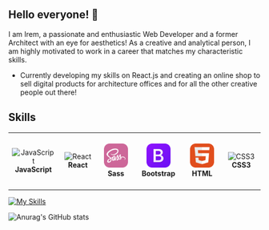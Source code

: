 ## Hello everyone! 👋

I am Irem, a passionate and enthusiastic Web Developer and a former Architect with an eye for aesthetics!
As a creative and analytical person, I am highly motivated to work in a career that matches my characteristic skills.<br/>

<ul>
  <li>Currently developing my skills on React.js and creating an online shop to sell digital products for architecture offices and for all the other creative people out there!</li>
</ul>

<h2> Skills</h2>
<table>
  <tr>
    <td align="center" height="108" width="108">
      <img
        src="https://cdn.jsdelivr.net/gh/devicons/devicon/icons/javascript/javascript-plain.svg"
        width="48"
        height="48"
        alt="JavaScript"
      />
      <br /><strong>JavaScript</strong>
    </td>
    <td align="center" height="108" width="108">
      <img
        src="https://cdn.jsdelivr.net/gh/devicons/devicon/icons/react/react-original.svg"
        width="48"
        height="48"
        alt="React"
      />
      <br /><strong>React</strong>
    </td>
    </td>
    <td align="center" height="108" width="108">
      <img
        src="https://raw.githubusercontent.com/tandpfun/skill-icons/65dea6c4eaca7da319e552c09f4cf5a9a8dab2c8/icons/Sass.svg"
        width="48"
        height="48"
        alt="Tailwind"
      />
      <br /><strong>Sass</strong>
    </td>
    <td align="center" height="108" width="108">
      <img
        src="https://raw.githubusercontent.com/tandpfun/skill-icons/65dea6c4eaca7da319e552c09f4cf5a9a8dab2c8/icons/Bootstrap.svg"
        width="48"
        height="48"
        alt="Git"
      />
      <br /><strong>Bootstrap</strong>
    </td>
    <td align="center" height="108" width="108">
      <img
        src="https://raw.githubusercontent.com/tandpfun/skill-icons/65dea6c4eaca7da319e552c09f4cf5a9a8dab2c8/icons/HTML.svg"
        width="48"
        height="48"
        alt="Npm"
      />
      <br /><strong>HTML</strong>
    </td>
    <td align="center" height="108" width="108">
      <img
        src="https://cdn.jsdelivr.net/gh/devicons/devicon/icons/css3/css3-plain.svg"
        width="48"
        height="48"
        alt="CSS3"
      />
      <br /><strong>CSS3</strong>
  </tr>
</table>

[![My Skills](https://skillicons.dev/icons?i=ai,ps,vscode&perline=3)](https://skillicons.dev) <br/>

![Anurag's GitHub stats](https://github-readme-stats.vercel.app/api?username=anuraghazra&show_icons=true&theme=radical)



<!--
**iremgeldry/iremgeldry** is a ✨ _special_ ✨ repository because its `README.md` (this file) appears on your GitHub profile.

Here are some ideas to get you started:

- 🔭 I’m currently working on ...
- 🌱 I’m currently learning ...
- 👯 I’m looking to collaborate on ...
- 🤔 I’m looking for help with ...
- 💬 Ask me about ...
- 📫 How to reach me: ...
- 😄 Pronouns: ...
- ⚡ Fun fact: ...
-->
